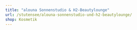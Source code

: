 ```yaml
---
title: "alouna Sonnenstudio & H2-Beautylounge"
url: /stutensee/alouna-sonnenstudio-und-h2-beautylounge/
shop: Kosmetik
---
```

